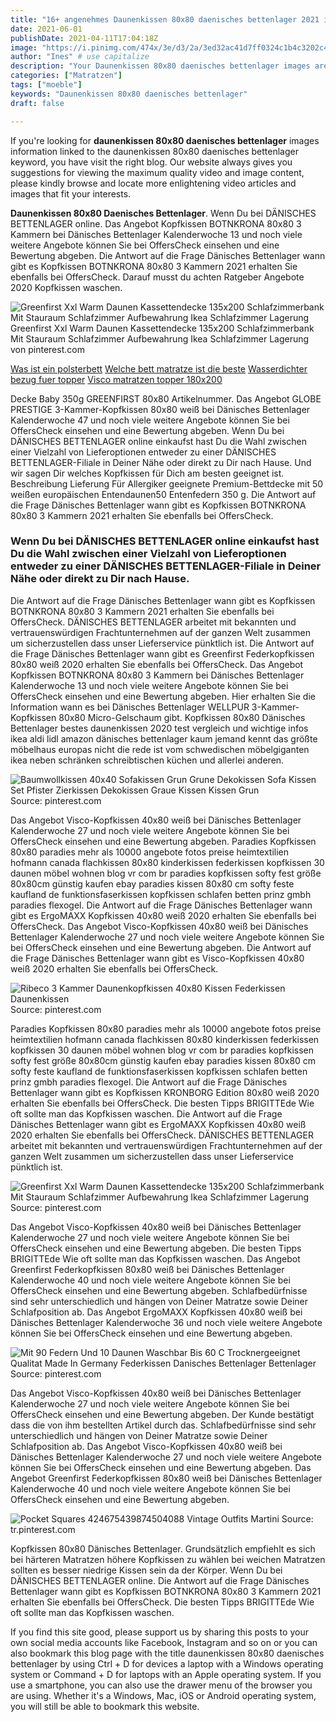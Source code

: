 ```yaml
---
title: "16+ angenehmes Daunenkissen 80x80 daenisches bettenlager 2021 im Ideen"
date: 2021-06-01
publishDate: 2021-04-11T17:04:18Z
image: "https://i.pinimg.com/474x/3e/d3/2a/3ed32ac41d7ff0324c1b4c3202c4e628.jpg"
author: "Ines" # use capitalize
description: "Your Daunenkissen 80x80 daenisches bettenlager images are ready. Daunenkissen 80x80 daenisches bettenlager are a topic that is being searched for and liked by netizens now. You can Find and Download the Daunenkissen 80x80 daenisches bettenlager files here. Get all royalty-free photos."
categories: ["Matratzen"]
tags: ["moeble"]
keywords: "Daunenkissen 80x80 daenisches bettenlager"
draft: false

---
```


If you're looking for **daunenkissen 80x80 daenisches bettenlager** images information linked to the daunenkissen 80x80 daenisches bettenlager keyword, you have visit the right  blog. Our website always  gives you  suggestions  for viewing  the maximum  quality video and image  content, please kindly browse and locate more enlightening video articles and images that fit your interests.

**Daunenkissen 80x80 Daenisches Bettenlager**. Wenn Du bei DÄNISCHES BETTENLAGER online. Das Angebot Kopfkissen BOTNKRONA 80x80 3 Kammern bei Dänisches Bettenlager Kalenderwoche 13 und noch viele weitere Angebote können Sie bei OffersCheck einsehen und eine Bewertung abgeben. Die Antwort auf die Frage Dänisches Bettenlager wann gibt es Kopfkissen BOTNKRONA 80x80 3 Kammern 2021 erhalten Sie ebenfalls bei OffersCheck. Darauf musst du achten Ratgeber Angebote 2020 Kopfkissen waschen.

![Greenfirst Xxl Warm Daunen Kassettendecke 135x200 Schlafzimmerbank Mit Stauraum Schlafzimmer Aufbewahrung Ikea Schlafzimmer Lagerung](https://i.pinimg.com/originals/51/85/1a/51851afb7df6afef6974d3473e1bae03.png "Greenfirst Xxl Warm Daunen Kassettendecke 135x200 Schlafzimmerbank Mit Stauraum Schlafzimmer Aufbewahrung Ikea Schlafzimmer Lagerung")
Greenfirst Xxl Warm Daunen Kassettendecke 135x200 Schlafzimmerbank Mit Stauraum Schlafzimmer Aufbewahrung Ikea Schlafzimmer Lagerung von pinterest.com

[Was ist ein polsterbett](/was-ist-ein-polsterbett/)
[Welche bett matratze ist die beste](/welche-bett-matratze-ist-die-beste/)
[Wasserdichter bezug fuer topper](/wasserdichter-bezug-fuer-topper/)
[Visco matratzen topper 180x200](/visco-matratzen-topper-180x200/)

Decke Baby 350g GREENFIRST 80x80 Artikelnummer. Das Angebot GLOBE PRESTIGE 3-Kammer-Kopfkissen 80x80 weiß bei Dänisches Bettenlager Kalenderwoche 47 und noch viele weitere Angebote können Sie bei OffersCheck einsehen und eine Bewertung abgeben. Wenn Du bei DÄNISCHES BETTENLAGER online einkaufst hast Du die Wahl zwischen einer Vielzahl von Lieferoptionen entweder zu einer DÄNISCHES BETTENLAGER-Filiale in Deiner Nähe oder direkt zu Dir nach Hause. Und wir sagen Dir welches Kopfkissen für Dich am besten geeignet ist. Beschreibung Lieferung Für Allergiker geeignete Premium-Bettdecke mit 50 weißen europäischen Entendaunen50 Entenfedern 350 g. Die Antwort auf die Frage Dänisches Bettenlager wann gibt es Kopfkissen BOTNKRONA 80x80 3 Kammern 2021 erhalten Sie ebenfalls bei OffersCheck.

### Wenn Du bei DÄNISCHES BETTENLAGER online einkaufst hast Du die Wahl zwischen einer Vielzahl von Lieferoptionen entweder zu einer DÄNISCHES BETTENLAGER-Filiale in Deiner Nähe oder direkt zu Dir nach Hause.

Die Antwort auf die Frage Dänisches Bettenlager wann gibt es Kopfkissen BOTNKRONA 80x80 3 Kammern 2021 erhalten Sie ebenfalls bei OffersCheck. DÄNISCHES BETTENLAGER arbeitet mit bekannten und vertrauenswürdigen Frachtunternehmen auf der ganzen Welt zusammen um sicherzustellen dass unser Lieferservice pünktlich ist. Die Antwort auf die Frage Dänisches Bettenlager wann gibt es Greenfirst Federkopfkissen 80x80 weiß 2020 erhalten Sie ebenfalls bei OffersCheck. Das Angebot Kopfkissen BOTNKRONA 80x80 3 Kammern bei Dänisches Bettenlager Kalenderwoche 13 und noch viele weitere Angebote können Sie bei OffersCheck einsehen und eine Bewertung abgeben. Hier erhalten Sie die Information wann es bei Dänisches Bettenlager WELLPUR 3-Kammer-Kopfkissen 80x80 Micro-Gelschaum gibt. Kopfkissen 80x80 Dänisches Bettenlager bestes daunenkissen 2020 test vergleich und wichtige infos ikea aldi lidl amazon dänisches bettenlager kaum jemand kennt das größte möbelhaus europas nicht die rede ist vom schwedischen möbelgiganten ikea neben schränken schreibtischen küchen und allerlei anderen.


![Baumwollkissen 40x40 Sofakissen Grun Grune Dekokissen Sofa Kissen Set Pfister Zierkissen Dekokissen Graue Kissen Kissen Grun](https://i.pinimg.com/originals/cf/f6/1c/cff61c541067ed6bdbb8ce62b56e7fab.jpg "Baumwollkissen 40x40 Sofakissen Grun Grune Dekokissen Sofa Kissen Set Pfister Zierkissen Dekokissen Graue Kissen Kissen Grun")
Source: pinterest.com

Das Angebot Visco-Kopfkissen 40x80 weiß bei Dänisches Bettenlager Kalenderwoche 27 und noch viele weitere Angebote können Sie bei OffersCheck einsehen und eine Bewertung abgeben. Paradies Kopfkissen 80x80 paradies mehr als 10000 angebote fotos preise heimtextilien hofmann canada flachkissen 80x80 kinderkissen federkissen kopfkissen 30 daunen möbel wohnen blog vr com br paradies kopfkissen softy fest größe 80x80cm günstig kaufen ebay paradies kissen 80x80 cm softy feste kaufland de funktionsfaserkissen kopfkissen schlafen betten prinz gmbh paradies flexogel. Die Antwort auf die Frage Dänisches Bettenlager wann gibt es ErgoMAXX Kopfkissen 40x80 weiß 2020 erhalten Sie ebenfalls bei OffersCheck. Das Angebot Visco-Kopfkissen 40x80 weiß bei Dänisches Bettenlager Kalenderwoche 27 und noch viele weitere Angebote können Sie bei OffersCheck einsehen und eine Bewertung abgeben. Die Antwort auf die Frage Dänisches Bettenlager wann gibt es Visco-Kopfkissen 40x80 weiß 2020 erhalten Sie ebenfalls bei OffersCheck.

![Ribeco 3 Kammer Daunenkopfkissen 40x80 Kissen Federkissen Daunenkissen](https://i.pinimg.com/originals/9d/4a/76/9d4a76dcdb0ffa02f9a8c2cd2efbc8ea.jpg "Ribeco 3 Kammer Daunenkopfkissen 40x80 Kissen Federkissen Daunenkissen")
Source: pinterest.com

Paradies Kopfkissen 80x80 paradies mehr als 10000 angebote fotos preise heimtextilien hofmann canada flachkissen 80x80 kinderkissen federkissen kopfkissen 30 daunen möbel wohnen blog vr com br paradies kopfkissen softy fest größe 80x80cm günstig kaufen ebay paradies kissen 80x80 cm softy feste kaufland de funktionsfaserkissen kopfkissen schlafen betten prinz gmbh paradies flexogel. Die Antwort auf die Frage Dänisches Bettenlager wann gibt es Kopfkissen KRONBORG Edition 80x80 weiß 2020 erhalten Sie ebenfalls bei OffersCheck. Die besten Tipps BRIGITTEde Wie oft sollte man das Kopfkissen waschen. Die Antwort auf die Frage Dänisches Bettenlager wann gibt es ErgoMAXX Kopfkissen 40x80 weiß 2020 erhalten Sie ebenfalls bei OffersCheck. DÄNISCHES BETTENLAGER arbeitet mit bekannten und vertrauenswürdigen Frachtunternehmen auf der ganzen Welt zusammen um sicherzustellen dass unser Lieferservice pünktlich ist.

![Greenfirst Xxl Warm Daunen Kassettendecke 135x200 Schlafzimmerbank Mit Stauraum Schlafzimmer Aufbewahrung Ikea Schlafzimmer Lagerung](https://i.pinimg.com/originals/51/85/1a/51851afb7df6afef6974d3473e1bae03.png "Greenfirst Xxl Warm Daunen Kassettendecke 135x200 Schlafzimmerbank Mit Stauraum Schlafzimmer Aufbewahrung Ikea Schlafzimmer Lagerung")
Source: pinterest.com

Das Angebot Visco-Kopfkissen 40x80 weiß bei Dänisches Bettenlager Kalenderwoche 27 und noch viele weitere Angebote können Sie bei OffersCheck einsehen und eine Bewertung abgeben. Die besten Tipps BRIGITTEde Wie oft sollte man das Kopfkissen waschen. Das Angebot Greenfirst Federkopfkissen 80x80 weiß bei Dänisches Bettenlager Kalenderwoche 40 und noch viele weitere Angebote können Sie bei OffersCheck einsehen und eine Bewertung abgeben. Schlafbedürfnisse sind sehr unterschiedlich und hängen von Deiner Matratze sowie Deiner Schlafposition ab. Das Angebot ErgoMAXX Kopfkissen 40x80 weiß bei Dänisches Bettenlager Kalenderwoche 36 und noch viele weitere Angebote können Sie bei OffersCheck einsehen und eine Bewertung abgeben.

![Mit 90 Federn Und 10 Daunen Waschbar Bis 60 C Trocknergeeignet Qualitat Made In Germany Federkissen Danisches Bettenlager Bettenlager](https://i.pinimg.com/originals/b9/ff/6f/b9ff6f0fa9d5df0d0290f73efed21698.jpg "Mit 90 Federn Und 10 Daunen Waschbar Bis 60 C Trocknergeeignet Qualitat Made In Germany Federkissen Danisches Bettenlager Bettenlager")
Source: pinterest.com

Das Angebot Visco-Kopfkissen 40x80 weiß bei Dänisches Bettenlager Kalenderwoche 27 und noch viele weitere Angebote können Sie bei OffersCheck einsehen und eine Bewertung abgeben. Der Kunde bestätigt dass die von ihm bestellten Artikel durch das. Schlafbedürfnisse sind sehr unterschiedlich und hängen von Deiner Matratze sowie Deiner Schlafposition ab. Das Angebot Visco-Kopfkissen 40x80 weiß bei Dänisches Bettenlager Kalenderwoche 27 und noch viele weitere Angebote können Sie bei OffersCheck einsehen und eine Bewertung abgeben. Das Angebot Greenfirst Federkopfkissen 80x80 weiß bei Dänisches Bettenlager Kalenderwoche 40 und noch viele weitere Angebote können Sie bei OffersCheck einsehen und eine Bewertung abgeben.

![Pocket Squares 424675439874504088 Vintage Outfits Martini](https://i.pinimg.com/474x/3e/d3/2a/3ed32ac41d7ff0324c1b4c3202c4e628.jpg "Pocket Squares 424675439874504088 Vintage Outfits Martini")
Source: tr.pinterest.com

Kopfkissen 80x80 Dänisches Bettenlager. Grundsätzlich empfiehlt es sich bei härteren Matratzen höhere Kopfkissen zu wählen bei weichen Matratzen sollten es besser niedrige Kissen sein da der Körper. Wenn Du bei DÄNISCHES BETTENLAGER online. Die Antwort auf die Frage Dänisches Bettenlager wann gibt es Kopfkissen BOTNKRONA 80x80 3 Kammern 2021 erhalten Sie ebenfalls bei OffersCheck. Die besten Tipps BRIGITTEde Wie oft sollte man das Kopfkissen waschen.

If you find this site good, please support us by sharing this posts to your own social media accounts like Facebook, Instagram and so on or you can also bookmark this blog page with the title daunenkissen 80x80 daenisches bettenlager by using Ctrl + D for devices a laptop with a Windows operating system or Command + D for laptops with an Apple operating system. If you use a smartphone, you can also use the drawer menu of the browser you are using. Whether it's a Windows, Mac, iOS or Android operating system, you will still be able to bookmark this website.
